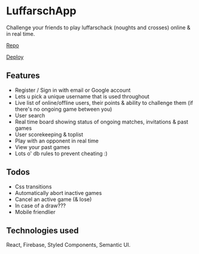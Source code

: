 # LuffarschApp

Challenge your friends to play luffarschack (noughts and crosses) online & in real time.

[Repo](https://github.com/jesperengstrom/luffarschapp)

[Deploy](http://jesperengstrom.se/luffarschapp/)

## Features

* Register / Sign in with email or Google account
* Lets u pick a unique username that is used throughout
* Live list of online/offline users, their points & ability to challenge them (if there's no ongoing game between you)
* User search
* Real time board showing status of ongoing matches, invitations & past games
* User scorekeeping & toplist
* Play with an opponent in real time
* View your past games
* Lots o' db rules to prevent cheating :)

## Todos

* Css transitions
* Automatically abort inactive games
* Cancel an active game (& lose)
* In case of a draw???
* Mobile friendlier

## Technologies used

React, Firebase, Styled Components, Semantic UI.




